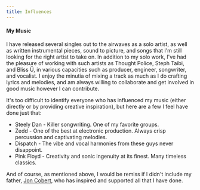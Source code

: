```yaml
---
title: Influences
---
```

#### My Music

I have released several singles out to the airwaves as a solo artist, as well as written instrumental pieces, sound to picture, and songs that I'm still looking for the right artist to take on. In addition to my solo work, I've had the pleasure of working with such artists as Thought Police, Steph Taibi, and Bliss Ü, in various capacities such as producer, engineer, songwriter, and vocalist. I enjoy the minutia of mixing a track as much as I do crafting lyrics and melodies, and am always willing to collaborate and get involved in good music however I can contribute.

I﻿t's too difficult to identify everyone who has influenced my music (either directly or by providing creative inspiration), but here are a few I feel have done just that: 

* S﻿teely Dan - Killer songwriting. One of my favorite groups.
* Zedd - One of the best at electronic production. Always crisp percussion and captivating melodies.
* Dispatch - The vibe and vocal harmonies from these guys never disappoint.
* P﻿ink Floyd - Creativity and sonic ingenuity at its finest. Many timeless classics.

A﻿nd of course, as mentioned above, I would be remiss if I didn't include my father, [Jon Cobert](https://www.cobertoperations.com/), who has inspired and supported all that I have done.